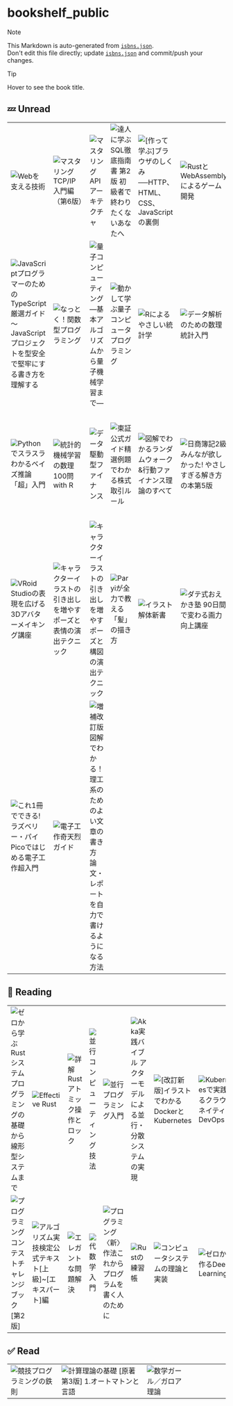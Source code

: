 # bookshelf_public

>[!NOTE]
> This Markdown is auto-generated from [`isbns.json`](./isbns.json).\
> Don't edit this file directly; update [`isbns.json`](./isbns.json) and commit/push your changes.

> [!TIP]
> Hover to see the book title.

## 💤 Unread

|||||||||
|-|-|-|-|-|-|-|-|
|<img title="Webを支える技術" src="http://books.google.com/books/content?id=c4bnSAAACAAJ&printsec=frontcover&img=1&zoom=1&source=gbs_api" />|<img title="マスタリングTCP/IP　入門編（第6版）" src="http://books.google.com/books/content?id=01LADwAAQBAJ&printsec=frontcover&img=1&zoom=1&edge=curl&source=gbs_api" />|<img title="マスタリングAPIアーキテクチャ" src="http://books.google.com/books/content?id=sJvk0AEACAAJ&printsec=frontcover&img=1&zoom=1&source=gbs_api" />|<img title="達人に学ぶSQL徹底指南書 第2版 初級者で終わりたくないあなたへ" src="http://books.google.com/books/content?id=FwpxDwAAQBAJ&printsec=frontcover&img=1&zoom=1&edge=curl&source=gbs_api" />|<img title="[作って学ぶ]ブラウザのしくみ──HTTP、HTML、CSS、JavaScriptの裏側" src="http://books.google.com/books/content?id=wqrl0AEACAAJ&printsec=frontcover&img=1&zoom=1&source=gbs_api" />|<img title="RustとWebAssemblyによるゲーム開発" src="http://books.google.com/books/content?id=TG_9zwEACAAJ&printsec=frontcover&img=1&zoom=1&source=gbs_api" />|<img title="リスクから学ぶ Kubernetesコンテナセキュリティ コンテナ開発者がおさえておくべき基礎知識" src="http://books.google.com/books/content?id=ggsnEQAAQBAJ&printsec=frontcover&img=1&zoom=1&source=gbs_api" />|<img title="実践bashによるサイバーセキュリティ対策" src="http://books.google.com/books/content?id=wal_zQEACAAJ&printsec=frontcover&img=1&zoom=1&source=gbs_api" />|
|<img title="JavaScriptプログラマーのためのTypeScript厳選ガイド 〜JavaScriptプロジェクトを型安全で堅牢にする書き方を理解する" src="http://books.google.com/books/content?id=Esjl0AEACAAJ&printsec=frontcover&img=1&zoom=1&source=gbs_api" />|<img title="なっとく！関数型プログラミング" src="http://books.google.com/books/content?id=lgzVEAAAQBAJ&printsec=frontcover&img=1&zoom=1&source=gbs_api" />|<img title="量子コンピューティング ―基本アルゴリズムから量子機械学習まで―" src="http://books.google.com/books/content?id=UTAHEAAAQBAJ&printsec=frontcover&img=1&zoom=1&edge=curl&source=gbs_api" />|<img title="動かして学ぶ量子コンピュータプログラミング" src="http://books.google.com/books/content?id=dOTAzQEACAAJ&printsec=frontcover&img=1&zoom=1&source=gbs_api" />|<img title="Rによるやさしい統計学" src="http://books.google.com/books/content?id=hiNNxqwuOQoC&printsec=frontcover&img=1&zoom=1&edge=curl&source=gbs_api" />|<img title="データ解析のための数理統計入門" src="http://books.google.com/books/content?id=SN4a0AEACAAJ&printsec=frontcover&img=1&zoom=1&source=gbs_api" />|<img title="日本統計学会公式認定統計検定準1級公式問題集" src="http://books.google.com/books/content?id=LYyizgEACAAJ&printsec=frontcover&img=1&zoom=1&source=gbs_api" />|<img title="日本統計学会公式認定統計検定準1級対応統計学実践ワークブック" src="http://books.google.com/books/content?id=kACTzQEACAAJ&printsec=frontcover&img=1&zoom=1&source=gbs_api" />|
|<img title="Pythonでスラスラわかるベイズ推論「超」入門" src="http://books.google.com/books/content?id=TK0o0AEACAAJ&printsec=frontcover&img=1&zoom=1&source=gbs_api" />|<img title="統計的機械学習の数理100問 with R" src="http://books.google.com/books/content?id=coWCzQEACAAJ&printsec=frontcover&img=1&zoom=1&source=gbs_api" />|<img title="データ駆動型ファイナンス" src="http://books.google.com/books/content?id=4z0tzwEACAAJ&printsec=frontcover&img=1&zoom=1&source=gbs_api" />|<img title="東証公式ガイド精選例題でわかる株式取引ルール" src="http://books.google.com/books/content?id=lxxkzgEACAAJ&printsec=frontcover&img=1&zoom=1&source=gbs_api" />|<img title="図解でわかるランダムウォーク&行動ファイナンス理論のすべて" src="http://books.google.com/books/content?id=QsyJAAAACAAJ&printsec=frontcover&img=1&zoom=1&source=gbs_api" />|<img title="日商簿記2級みんなが欲しかった! やさしすぎる解き方の本第5版" src="http://books.google.com/books/content?id=DmiczwEACAAJ&printsec=frontcover&img=1&zoom=1&source=gbs_api" />|<img title="2023-2024年版みんなが欲しかった! FPの教科書2級・AFP" src="http://books.google.com/books/content?id=5lnxzwEACAAJ&printsec=frontcover&img=1&zoom=1&source=gbs_api" />|<img title="2023-2024年版みんなが欲しかった! FPの問題集2級・AFP" src="http://books.google.com/books/content?id=byjxzwEACAAJ&printsec=frontcover&img=1&zoom=1&source=gbs_api" />|
|<img title="VRoid Studioの表現を広げる 3Dアバターメイキング講座" src="http://books.google.com/books/content?id=o0vK0AEACAAJ&printsec=frontcover&img=1&zoom=1&source=gbs_api" />|<img title="キャラクターイラストの引き出しを増やす ポーズと表情の演出テクニック" src="http://books.google.com/books/content?id=BRCHEAAAQBAJ&printsec=frontcover&img=1&zoom=1&edge=curl&source=gbs_api" />|<img title="キャラクターイラストの引き出しを増やす ポーズと構図の演出テクニック" src="http://books.google.com/books/content?id=FkT9EAAAQBAJ&printsec=frontcover&img=1&zoom=1&source=gbs_api" />|<img title="Paryiが全力で教える「髪」の描き方" src="http://books.google.com/books/content?id=khM3EAAAQBAJ&printsec=frontcover&img=1&zoom=1&source=gbs_api" />|<img title="イラスト解体新書" src="http://books.google.com/books/content?id=RQ6ztAEACAAJ&printsec=frontcover&img=1&zoom=1&source=gbs_api" />|<img title="ダテ式おえかき塾 90日間で変わる画力向上講座" src="http://books.google.com/books/content?id=NuR1zgEACAAJ&printsec=frontcover&img=1&zoom=1&source=gbs_api" />|<img title="イラスト光と色彩解体新書" src="http://books.google.com/books/content?id=_eBGzwEACAAJ&printsec=frontcover&img=1&zoom=1&source=gbs_api" />|<img title="いいトコどり!人物パーツの描き方" src="http://books.google.com/books/content?id=CfHYzwEACAAJ&printsec=frontcover&img=1&zoom=1&source=gbs_api" />|
|<img title="これ1冊でできる! ラズベリー・パイ Picoではじめる電子工作超入門" src="http://books.google.com/books/content?id=Xkc60AEACAAJ&printsec=frontcover&img=1&zoom=1&source=gbs_api" />|<img title="電子工作奇天烈ガイド" src="http://books.google.com/books/content?id=2FLi0AEACAAJ&printsec=frontcover&img=1&zoom=1&source=gbs_api" />|<img title="増補改訂版 図解でわかる！理工系のためのよい文章の書き方 論文・レポートを自力で書けるようになる方法" src="http://books.google.com/books/content?id=YgsnEQAAQBAJ&printsec=frontcover&img=1&zoom=1&source=gbs_api" />|

## 🚧 Reading

|||||||||
|-|-|-|-|-|-|-|-|
|<img title="ゼロから学ぶRust システムプログラミングの基礎から線形型システムまで" src="http://books.google.com/books/content?id=9zl5zwEACAAJ&printsec=frontcover&img=1&zoom=1&source=gbs_api" />|<img title="Effective Rust" src="http://books.google.com/books/content?id=qfHv0AEACAAJ&printsec=frontcover&img=1&zoom=1&source=gbs_api" />|<img title="詳解 Rustアトミック操作とロック" src="http://books.google.com/books/content?id=tyw60AEACAAJ&printsec=frontcover&img=1&zoom=1&source=gbs_api" />|<img title="並行コンピューティング技法" src="http://books.google.com/books/content?id=ZbRrjAAM6n4C&printsec=frontcover&img=1&zoom=1&source=gbs_api" />|<img title="並行プログラミング入門" src="http://books.google.com/books/content?id=EbqLzgEACAAJ&printsec=frontcover&img=1&zoom=1&source=gbs_api" />|<img title="Akka実践バイブル アクターモデルによる並行・分散システムの実現" src="http://books.google.com/books/content?id=iZ1BDwAAQBAJ&printsec=frontcover&img=1&zoom=1&edge=curl&source=gbs_api" />|<img title="[改訂新版]イラストでわかるDockerとKubernetes" src="http://books.google.com/books/content?id=YJ1v0AEACAAJ&printsec=frontcover&img=1&zoom=1&source=gbs_api" />|<img title="Kubernetesで実践するクラウドネイティブDevOps" src="http://books.google.com/books/content?id=OTtTzQEACAAJ&printsec=frontcover&img=1&zoom=1&source=gbs_api" />|
|<img title="プログラミングコンテストチャレンジブック [第2版]" src="http://books.google.com/books/content?id=s40pvgbtOZ8C&printsec=frontcover&img=1&zoom=1&edge=curl&source=gbs_api" />|<img title="アルゴリズム実技検定公式テキスト[上級]~[エキスパート]編" src="http://books.google.com/books/content?id=JQOozwEACAAJ&printsec=frontcover&img=1&zoom=1&source=gbs_api" />|<img title="エレガントな問題解決" src="http://books.google.com/books/content?id=Wjf5eYw9iHsC&printsec=frontcover&img=1&zoom=1&source=gbs_api" />|<img title="代数学入門" src="http://books.google.com/books/content?id=AbZZ0AEACAAJ&printsec=frontcover&img=1&zoom=1&source=gbs_api" />|<img title="プログラミング〈新〉作法これからプログラムを書く人のために" src="http://books.google.com/books/content?id=_IXT0AEACAAJ&printsec=frontcover&img=1&zoom=1&source=gbs_api" />|<img title="Rustの練習帳" src="http://books.google.com/books/content?id=NIRc0AEACAAJ&printsec=frontcover&img=1&zoom=1&source=gbs_api" />|<img title="コンピュータシステムの理論と実装" src="http://books.google.com/books/content?id=tTI5rgEACAAJ&printsec=frontcover&img=1&zoom=1&source=gbs_api" />|<img title="ゼロから作るDeep Learning" src="http://books.google.com/books/content?id=tbZQvgAACAAJ&printsec=frontcover&img=1&zoom=1&source=gbs_api" />|

## ✅ Read

|||||||||
|-|-|-|-|-|-|-|-|
|<img title="競技プログラミングの鉄則" src="http://books.google.com/books/content?id=35BFzwEACAAJ&printsec=frontcover&img=1&zoom=1&source=gbs_api" />|<img title="計算理論の基礎 [原著第3版] 1.オートマトンと言語" src="http://books.google.com/books/content?id=ThmrzwEACAAJ&printsec=frontcover&img=1&zoom=1&source=gbs_api" />|<img title="数学ガール／ガロア理論" src="http://books.google.com/books/content?id=KkzfAwAAQBAJ&printsec=frontcover&img=1&zoom=1&source=gbs_api" />|